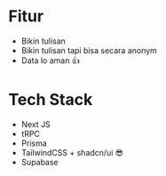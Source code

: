 # Fitur
- Bikin tulisan 
- Bikin tulisan tapi bisa secara anonym
- Data lo aman 👍️

# Tech Stack
- Next JS
- tRPC
- Prisma
- TailwindCSS + shadcn/ui 😎
- Supabase 
